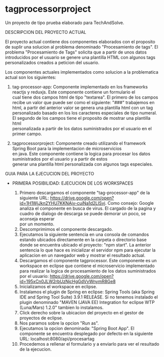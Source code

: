 # tagprocessorproject

Un proyecto de tipo prueba elaborado para TechAndSolve.

DESCRIPCION DEL PROYECTO ACTUAL

El proyecto actual contiene dos componentes elaborados con el proposito de suplir una solucion al problema denominado "Procesamiento de tags". El problema "Procesamiento de Tags" solicita que a partir de unos datos introducidos por el usuario se genere una plantilla HTML con algunos tags personalizados creados a peticion del usuario.

Los componentes actuales implementados como solucion a la problematica actual son los siguientes:
  
  1. tag-processor-app: Componente implementado en los frameworks reactjs y reduxjs. Este componente contiene un formulario el    
      cual tiene dos campos html de tipo "textarea". El primero de los campos recibe un valor que puede ser como el siguiente:
      "###" trabajemos en html, a partir del anterior valor se genera una plantilla html con un tag personalizado basado en los
      los caracteres especiales de tipo numeral. El segundo de los campos tiene el proposito de mostrar una plantilla html    
      personalizada a partir de los datos suministrados por el usuario en el primer campo.
      
  2. tagprocessorproject: Componente creado utilizando el framework Spring Boot para la implementacion de microservicios     
      en java. Este componente contiene la logica para procesar los datos suministrados por el usuario y a partir de estos  
      generar una plantilla html personalizada con algunos tags especiales.
      

GUIA PARA LA EJECUCION DEL PROYECTO

 * PRIMERA POSIBILIDAD: EJECUCION DE LOS WORKSPACES
    
    1. Primero descargamos el componente "tag-processor-app" de la siguiente URL: 
        https://drive.google.com/open?id=1H1WjJkn2YHU7KKNAjv-cuiNa1d2LISvj. Como consejo: Google analiza el componente 
        en busca de virus. El cargado de la pagina y cuadro de dialogo de descarga se puede demorar un poco, se aconseja esperar  
        por un momento.
    2. Descomprimimos el componente descargado.
    3. Ejecutamos la siguiente sentencia en una consola de comandos estando ubicados directamente en la carpeta o directorio base   
        donde se encuentra ubicado el proyecto: "npm start". La anterior sentencia lo que hace es inicializar el servidor npm 
        para ejecutar la aplicacion en un navegador web y mostrar el resultado actual. 
    4. Descargamos el componente tagprocessor. Este componente es un workspace en eclipse que contiene el microservicio 
        implementado para realizar la logica de procesamiento de los datos suministrados por el usuario: 
        https://drive.google.com/open?id=195xCn0JLW2rbUzNjcHgGdVvWnymR8Ge8
    5. Inicializamos el workspace en eclipse.
    6. Instalamos el plugin de Spring en eclipse: Spring Tools (aka Spring IDE and Spring Tool Suite) 3.9.1 RELEASE. Si no 
        tenemos instalado el plugin denominado "MAVEN (JAVA EE) Integration for eclipse WTP (Luna/Mars) 1.2.0" tambien lo 
        instalamos.
    8. Click derecho sobre la ubicacion del proyecto en el gestor de proyectos de eclipse.
    9. Nos paramos sobre la opcion "Run as".
    10. Ejecutamos la opcion denominada: "Spring Boot App". El componente se encuentra desplegado por defecto en la siguiente   
          URL: localhost:8080/api/procesartag
    12. Procedemos a rellenar el formulario y a enviarlo para ver el resultado de la ejecucion.
    
